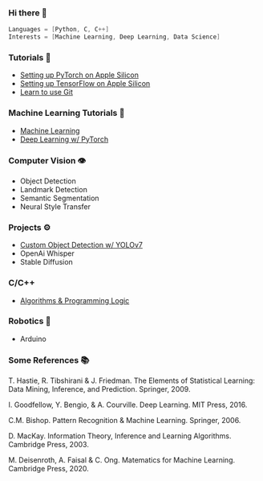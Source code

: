 ### Hi there 👋
```C
Languages = [Python, C, C++]
Interests = [Machine Learning, Deep Learning, Data Science]
```

### Tutorials 🚀
- [Setting up PyTorch on Apple Silicon](https://github.com/phpfontana/pytorch-apple-silicon) 
- [Setting up TensorFlow on Apple Silicon](https://github.com/phpfontana/tensorflow-apple-silicon) 
- [Learn to use Git](https://github.com/phpfontana/git-version-control)

### Machine Learning Tutorials 🤖
- [Machine Learning](https://github.com/phpfontana/machine-learning-pytorch)
- [Deep Learning w/ PyTorch](https://github.com/phpfontana/deep-learning-pytorch)

### Computer Vision 👁️
- Object Detection
- Landmark Detection
- Semantic Segmentation
- Neural Style Transfer

### Projects ⚙️
- [Custom Object Detection w/ YOLOv7](https://github.com/phpfontana/custom-object-detection)
- OpenAi Whisper
- Stable Diffusion

### C/C++
- [Algorithms & Programming Logic](https://github.com/phpfontana/algorithms)

### Robotics 🤖
- Arduino

### Some References 📚
T. Hastie, R. Tibshirani & J. Friedman. The Elements of Statistical Learning: Data Mining, Inference, and Prediction. Springer, 2009.

I. Goodfellow, Y. Bengio, & A. Courville. Deep Learning. MIT Press, 2016.

C.M. Bishop. Pattern Recognition & Machine Learning. Springer, 2006. 

D. MacKay. Information Theory, Inference and Learning Algorithms. Cambridge Press, 2003.

M. Deisenroth, A. Faisal & C. Ong. Matematics for Machine Learning. Cambridge Press, 2020.
